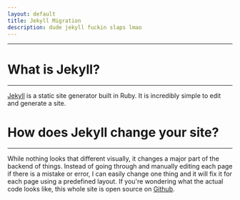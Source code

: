 ```yaml
---
layout: default
title: Jekyll Migration
description: dude jekyll fuckin slaps lmao
---
```

---

# What is Jekyll?
---
[Jekyll](https://jekyllrb.com) is a static site generator built in Ruby. It is incredibly simple to edit and generate a site.

# How does Jekyll change your site?
---
While nothing looks that different visually, it changes a major part of the backend of things. Instead of going through and manually editing each page if there is a mistake or error, I can easily change one thing and it will fix it for each page using a predefined layout.
If you're wondering what the actual code looks like, this whole site is open source on [Github](https://github.com/MsFloofie/Floofie-Site). 
